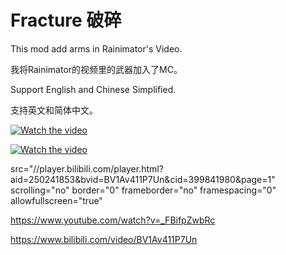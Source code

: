# Fracture 破碎

This mod add arms in Rainimator's Video.

我将Rainimator的视频里的武器加入了MC。

Support English and Chinese Simplified.

支持英文和简体中文。

[![Watch the video](https://img.youtube.com/vi/_FBifpZwbRc/maxresdefault.jpg)](https://www.youtube.com/watch?v=_FBifpZwbRc)

[![Watch the video](https://raw.github.com/IAFEnvoy/Fracture/videoicon.png)](https://www.bilibili.com/video/BV1Av411P7Un)

src="//player.bilibili.com/player.html?aid=250241853&bvid=BV1Av411P7Un&cid=399841980&page=1" scrolling="no" border="0" frameborder="no" framespacing="0" allowfullscreen="true"

https://www.youtube.com/watch?v=_FBifpZwbRc

https://www.bilibili.com/video/BV1Av411P7Un